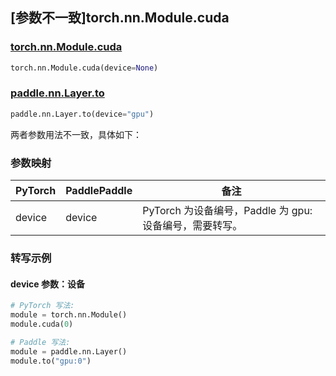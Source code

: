 ## [参数不一致]torch.nn.Module.cuda

### [torch.nn.Module.cuda](https://pytorch.org/docs/stable/generated/torch.nn.Module.html#torch.nn.Module.cuda)

```python
torch.nn.Module.cuda(device=None)
```

### [paddle.nn.Layer.to](https://www.paddlepaddle.org.cn/documentation/docs/zh/api/paddle/nn/Layer_cn.html#to-device-none-dtype-none-blocking-none)

```python
paddle.nn.Layer.to(device="gpu")
```

两者参数用法不一致，具体如下：

### 参数映射

| PyTorch | PaddlePaddle | 备注                                                       |
| ------- | ------------ | ---------------------------------------------------------- |
| device  | device       | PyTorch 为设备编号，Paddle 为 gpu:设备编号，需要转写。 |

### 转写示例

#### device 参数：设备

```python
# PyTorch 写法:
module = torch.nn.Module()
module.cuda(0)

# Paddle 写法:
module = paddle.nn.Layer()
module.to("gpu:0")
```
